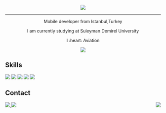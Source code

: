 <p align='center'>
<img src="https://i.imgur.com/4CIIoo3.gif"> </img>
</p>
<hr>
<p align ='center'>Mobile developer from Istanbul,Turkey</p>
<p align ='center'>I am currently studying at Suleyman Demirel University </p>
<p align ='center'> I :heart: Aviation </p>


<p align='center'>
<img src=https://github-readme-stats.vercel.app/api/?username=alpdoganturkoglu&count_private=true&theme=tokyonight&showicons=true)></img>
</p>

## Skills
<p>
<img src="https://img.shields.io/badge/Flutter-02569B?style=for-the-badge&logo=flutter&logoColor=white">
<img src='https://img.shields.io/badge/JavaScript-F7DF1E?style=for-the-badge&logo=javascript&logoColor=black'></img>
<img src="https://img.shields.io/badge/Dart-0175C2?style=for-the-badge&logo=dart&logoColor=white">
<img src="https://img.shields.io/badge/Node.js-43853D?style=for-the-badge&logo=node.js&logoColor=white">
<img src="https://img.shields.io/badge/Python-3776AB?style=for-the-badge&logo=python&logoColor=white">

</p>

## Contact
<p>
<a href= "https://www.linkedin.com/in/alpdogant">
<img src="https://img.shields.io/badge/Python-3776AB?style=for-the-badge&logo=python&logoColor=white">
</a>
<a href= "mailto:alpdoganturkoglu@gmail.com">
<img src="https://img.shields.io/badge/Gmail-D14836?style=for-the-badge&logo=gmail&logoColor=white">
</a>
 <img align='right' src="https://komarev.com/ghpvc/?username=alpdoganturkoglu&style=plastic"></img>
</p>
